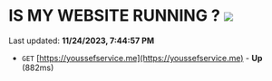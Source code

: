 # IS MY WEBSITE RUNNING ? [![](https://img.shields.io/static/v1?label=Sponsor&message=%E2%9D%A4&logo=GitHub&color=%23fe8e86)](https://github.com/sponsors/<username>)

Last updated: **11/24/2023, 7:44:57 PM**

- `GET` [https://youssefservice.me](https://youssefservice.me) - **Up** (882ms)
